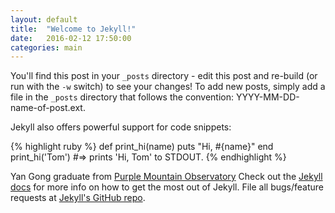 ```yaml
---
layout: default
title:  "Welcome to Jekyll!"
date:   2016-02-12 17:50:00
categories: main
---
```


You'll find this post in your `_posts` directory - edit this post and re-build (or run with the `-w` switch) to see your changes!
To add new posts, simply add a file in the `_posts` directory that follows the convention: YYYY-MM-DD-name-of-post.ext.

Jekyll also offers powerful support for code snippets:

{% highlight ruby %}
def print_hi(name)
  puts "Hi, #{name}"
end
print_hi('Tom')
#=> prints 'Hi, Tom' to STDOUT.
{% endhighlight %}

Yan Gong graduate from [Purple Mountain Observatory][pmo]
Check out the [Jekyll docs][jekyll] for more info on how to get the most out of Jekyll. File all bugs/feature requests at [Jekyll's GitHub repo][jekyll-gh].

[pmo]:       https://www.pmo.ac.cn
[jekyll-gh]: https://github.com/mojombo/jekyll
[jekyll]:    http://jekyllrb.com

